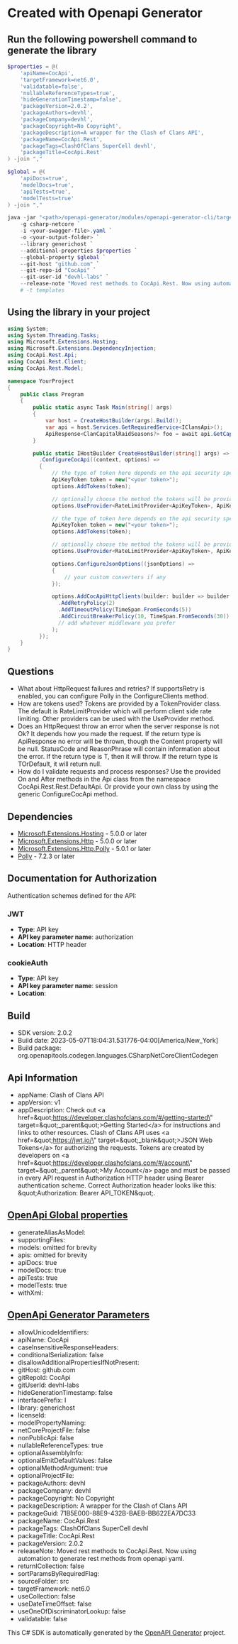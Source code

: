 # Created with Openapi Generator

<a name="cli"></a>
## Run the following powershell command to generate the library

```ps1
$properties = @(
    'apiName=CocApi',
    'targetFramework=net6.0',
    'validatable=false',
    'nullableReferenceTypes=true',
    'hideGenerationTimestamp=false',
    'packageVersion=2.0.2',
    'packageAuthors=devhl',
    'packageCompany=devhl',
    'packageCopyright=No Copyright',
    'packageDescription=A wrapper for the Clash of Clans API',
    'packageName=CocApi.Rest',
    'packageTags=ClashOfClans SuperCell devhl',
    'packageTitle=CocApi.Rest'
) -join ","

$global = @(
    'apiDocs=true',
    'modelDocs=true',
    'apiTests=true',
    'modelTests=true'
) -join ","

java -jar "<path>/openapi-generator/modules/openapi-generator-cli/target/openapi-generator-cli.jar" generate `
    -g csharp-netcore `
    -i <your-swagger-file>.yaml `
    -o <your-output-folder> `
    --library generichost `
    --additional-properties $properties `
    --global-property $global `
    --git-host "github.com" `
    --git-repo-id "CocApi" `
    --git-user-id "devhl-labs" `
    --release-note "Moved rest methods to CocApi.Rest. Now using automation to generate rest methods from openapi yaml."
    # -t templates
```

<a name="usage"></a>
## Using the library in your project

```cs
using System;
using System.Threading.Tasks;
using Microsoft.Extensions.Hosting;
using Microsoft.Extensions.DependencyInjection;
using CocApi.Rest.Api;
using CocApi.Rest.Client;
using CocApi.Rest.Model;

namespace YourProject
{
    public class Program
    {
        public static async Task Main(string[] args)
        {
            var host = CreateHostBuilder(args).Build();
            var api = host.Services.GetRequiredService<IClansApi>();
            ApiResponse<ClanCapitalRaidSeasons?> foo = await api.GetCapitalRaidSeasonsWithHttpInfoAsync("todo");
        }

        public static IHostBuilder CreateHostBuilder(string[] args) => Host.CreateDefaultBuilder(args)
          .ConfigureCocApi((context, options) =>
          {
              // the type of token here depends on the api security specifications
              ApiKeyToken token = new("<your token>");
              options.AddTokens(token);

              // optionally choose the method the tokens will be provided with, default is RateLimitProvider
              options.UseProvider<RateLimitProvider<ApiKeyToken>, ApiKeyToken>();

              // the type of token here depends on the api security specifications
              ApiKeyToken token = new("<your token>");
              options.AddTokens(token);

              // optionally choose the method the tokens will be provided with, default is RateLimitProvider
              options.UseProvider<RateLimitProvider<ApiKeyToken>, ApiKeyToken>();

              options.ConfigureJsonOptions((jsonOptions) =>
              {
                  // your custom converters if any
              });

              options.AddCocApiHttpClients(builder: builder => builder
                .AddRetryPolicy(2)
                .AddTimeoutPolicy(TimeSpan.FromSeconds(5))
                .AddCircuitBreakerPolicy(10, TimeSpan.FromSeconds(30))
                // add whatever middleware you prefer
              );
          });
    }
}
```
<a name="questions"></a>
## Questions

- What about HttpRequest failures and retries?
  If supportsRetry is enabled, you can configure Polly in the ConfigureClients method.
- How are tokens used?
  Tokens are provided by a TokenProvider class. The default is RateLimitProvider which will perform client side rate limiting.
  Other providers can be used with the UseProvider method.
- Does an HttpRequest throw an error when the server response is not Ok?
  It depends how you made the request. If the return type is ApiResponse<T> no error will be thrown, though the Content property will be null. 
  StatusCode and ReasonPhrase will contain information about the error.
  If the return type is T, then it will throw. If the return type is TOrDefault, it will return null.
- How do I validate requests and process responses?
  Use the provided On and After methods in the Api class from the namespace CocApi.Rest.Rest.DefaultApi.
  Or provide your own class by using the generic ConfigureCocApi method.

<a name="dependencies"></a>
## Dependencies

- [Microsoft.Extensions.Hosting](https://www.nuget.org/packages/Microsoft.Extensions.Hosting/) - 5.0.0 or later
- [Microsoft.Extensions.Http](https://www.nuget.org/packages/Microsoft.Extensions.Http/) - 5.0.0 or later
- [Microsoft.Extensions.Http.Polly](https://www.nuget.org/packages/Microsoft.Extensions.Http.Polly/) - 5.0.1 or later
- [Polly](https://www.nuget.org/packages/Polly/) - 7.2.3 or later

<a name="documentation-for-authorization"></a>
## Documentation for Authorization

Authentication schemes defined for the API:

<a name="JWT"></a>
### JWT

- **Type**: API key
- **API key parameter name**: authorization
- **Location**: HTTP header

<a name="cookieAuth"></a>
### cookieAuth

- **Type**: API key
- **API key parameter name**: session
- **Location**: 

## Build
- SDK version: 2.0.2
- Build date: 2023-05-07T18:04:31.531776-04:00[America/New_York]
- Build package: org.openapitools.codegen.languages.CSharpNetCoreClientCodegen

## Api Information
- appName: Clash of Clans API
- appVersion: v1
- appDescription: Check out &lt;a href&#x3D;\&quot;https://developer.clashofclans.com/#/getting-started\&quot; target&#x3D;\&quot;_parent\&quot;&gt;Getting Started&lt;/a&gt; for instructions and links to other resources. Clash of Clans API uses &lt;a href&#x3D;\&quot;https://jwt.io/\&quot; target&#x3D;\&quot;_blank\&quot;&gt;JSON Web Tokens&lt;/a&gt; for authorizing the requests. Tokens are created by developers on &lt;a href&#x3D;\&quot;https://developer.clashofclans.com/#/account\&quot; target&#x3D;\&quot;_parent\&quot;&gt;My Account&lt;/a&gt; page and must be passed in every API request in Authorization HTTP header using Bearer authentication scheme. Correct Authorization header looks like this: \&quot;Authorization: Bearer API_TOKEN\&quot;. 

## [OpenApi Global properties](https://openapi-generator.tech/docs/globals)
- generateAliasAsModel: 
- supportingFiles: 
- models: omitted for brevity
- apis: omitted for brevity
- apiDocs: true
- modelDocs: true
- apiTests: true
- modelTests: true
- withXml: 

## [OpenApi Generator Parameters](https://openapi-generator.tech/docs/generators/csharp-netcore)
- allowUnicodeIdentifiers: 
- apiName: CocApi
- caseInsensitiveResponseHeaders: 
- conditionalSerialization: false
- disallowAdditionalPropertiesIfNotPresent: 
- gitHost: github.com
- gitRepoId: CocApi
- gitUserId: devhl-labs
- hideGenerationTimestamp: false
- interfacePrefix: I
- library: generichost
- licenseId: 
- modelPropertyNaming: 
- netCoreProjectFile: false
- nonPublicApi: false
- nullableReferenceTypes: true
- optionalAssemblyInfo: 
- optionalEmitDefaultValues: false
- optionalMethodArgument: true
- optionalProjectFile: 
- packageAuthors: devhl
- packageCompany: devhl
- packageCopyright: No Copyright
- packageDescription: A wrapper for the Clash of Clans API
- packageGuid: 71B5E000-88E9-432B-BAEB-BB622EA7DC33
- packageName: CocApi.Rest
- packageTags: ClashOfClans SuperCell devhl
- packageTitle: CocApi.Rest
- packageVersion: 2.0.2
- releaseNote: Moved rest methods to CocApi.Rest. Now using automation to generate rest methods from openapi yaml.
- returnICollection: false
- sortParamsByRequiredFlag: 
- sourceFolder: src
- targetFramework: net6.0
- useCollection: false
- useDateTimeOffset: false
- useOneOfDiscriminatorLookup: false
- validatable: false

This C# SDK is automatically generated by the [OpenAPI Generator](https://openapi-generator.tech) project.
